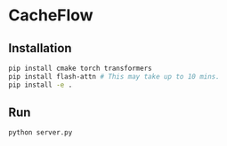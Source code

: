 # CacheFlow

## Installation

```bash
pip install cmake torch transformers
pip install flash-attn # This may take up to 10 mins.
pip install -e .
```

## Run

```bash
python server.py
```
